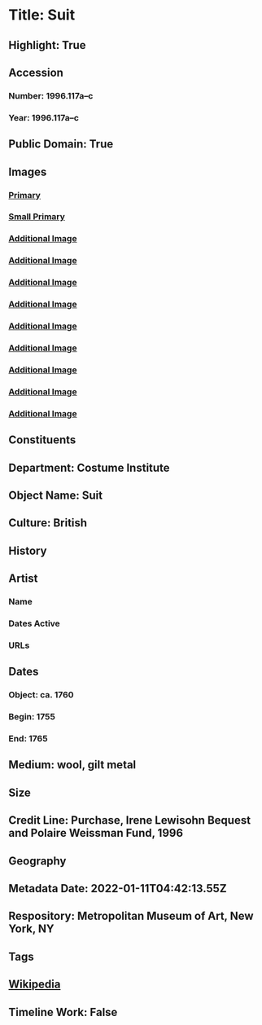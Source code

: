 # Title: Suit
## Highlight: True
## Accession
### Number: 1996.117a–c
### Year: 1996.117a–c
## Public Domain: True
## Images
### [Primary](https://images.metmuseum.org/CRDImages/ci/original/DT4013.jpg)
### [Small Primary](https://images.metmuseum.org/CRDImages/ci/web-large/DT4013.jpg)
### [Additional Image](https://images.metmuseum.org/CRDImages/ci/original/1996.117a–c_F.jpg)
### [Additional Image](https://images.metmuseum.org/CRDImages/ci/original/1996.117a–c_B.jpg)
### [Additional Image](https://images.metmuseum.org/CRDImages/ci/original/1996.117a_d.jpg)
### [Additional Image](https://images.metmuseum.org/CRDImages/ci/original/1996.117a_d2.jpg)
### [Additional Image](https://images.metmuseum.org/CRDImages/ci/original/1996.117a_d3.jpg)
### [Additional Image](https://images.metmuseum.org/CRDImages/ci/original/1996.117b_S1.jpg)
### [Additional Image](https://images.metmuseum.org/CRDImages/ci/original/1996.117b_S2.jpg)
### [Additional Image](https://images.metmuseum.org/CRDImages/ci/original/CI1996.117a-c.jpg)
### [Additional Image](https://images.metmuseum.org/CRDImages/ci/original/1996.117b_d.jpg)
## Constituents
## Department: Costume Institute
## Object Name: Suit
## Culture: British
## History
## Artist
### Name
### Dates Active
### URLs
## Dates
### Object: ca. 1760
### Begin: 1755
### End: 1765
## Medium: wool, gilt metal
## Size
## Credit Line: Purchase, Irene Lewisohn Bequest and Polaire Weissman Fund, 1996
## Geography
## Metadata Date: 2022-01-11T04:42:13.55Z
## Respository: Metropolitan Museum of Art, New York, NY
## Tags
## [Wikipedia](https://www.wikidata.org/wiki/Q29383383)
## Timeline Work: False